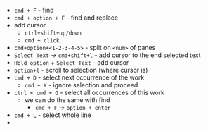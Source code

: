 - `cmd + F` - find
- `cmd + option + F` - find and replace
- add cursor
	- `ctrl+shift+up/down` 
	- `cmd + click` 
-  `cmd+option+<1-2-3-4-5>` - split on `<num>` of panes
-  `Select Text` -> `cmd+shift+l` - add cursor to the end selected text
-  `Hold option` + `Select Text` - add cursor
-  `option+l` - scroll to selection (where cursor is)
-  `cmd + D` - select next occurrence of the work
	-  `cmd + K` - ignore selection and proceed
- `ctrl + cmd + G` - select all occurrences of this work
	- we can do the same with find 
		- `cmd + F` -> `option + enter`
- `cmd + L` - select whole line
- 